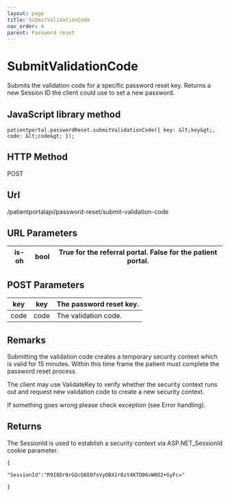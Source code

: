 ```yaml
---
layout: page
title: SubmitValidationCode
nav_order: 4
parent: Password reset
---
```


# SubmitValidationCodeSubmits the validation code for a specific password reset key. Returns a new Session ID the client could use to set a new password.## JavaScript library method```patientportal.passwordReset.submitValidationCode({ key: &lt;key&gt;, code: &lt;code&gt; });```## HTTP MethodPOST## ****Url****/patientportalapi/password-reset/submit-validation-code## URL Parameters| is-oh | bool | True for the referral portal. False for the patient portal. || --- | --- | --- |## POST Parameters| key | key | The password reset key. || --- | --- | --- || code | code | The validation code. |## RemarksSubmitting the validation code creates a temporary security context which is valid for 15 minutes. Within this time frame the patient must complete the password reset process.The client may use ValidateKey to verify whether the security context runs out and request new validation code to create a new security context.If something goes wrong please check exception (see Error handling).## ReturnsThe SessionId is used to establish a security context via ASP.NET_SessionId cookie parameter.```{"SessionId":"R9I8Dr8rGQcQ6EOfxVyOBX2r8zt4KTO06vW0O2+GyFc="}```